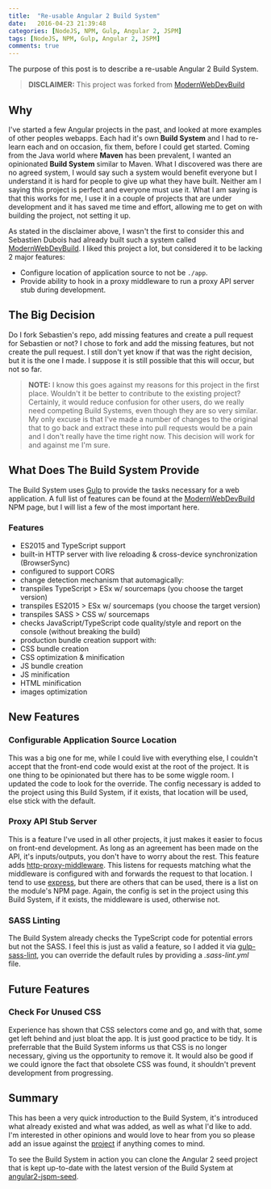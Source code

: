 ```yaml
---
title:  "Re-usable Angular 2 Build System"
date:   2016-04-23 21:39:48
categories: [NodeJS, NPM, Gulp, Angular 2, JSPM]
tags: [NodeJS, NPM, Gulp, Angular 2, JSPM]
comments: true
---
```


The purpose of this post is to describe a re-usable Angular 2 Build System.

> **DISCLAIMER:** This project was forked from [ModernWebDevBuild](https://github.com/dsebastien/modernWebDevBuild)


## Why

I've started a few Angular projects in the past, and looked at more examples of other peoples webapps. Each had it's
own **Build System** and I had to re-learn each and on occasion, fix them, before I could get started. Coming from
the Java world where **Maven** has been prevalent, I wanted an opinionated **Build System** similar to Maven. What
I discovered was there are no agreed system, I would say such a system would benefit everyone but I understand it is
hard for people to give up what they have built. Neither am I saying this project is perfect and everyone must use it.
What I am saying is that this works for me, I use it in a couple of projects that are under development and it has
saved me time and effort, allowing me to get on with building the project, not setting it up.

As stated in the disclaimer above, I wasn't the first to consider this and Sebastien Dubois had already built such a
system called [ModernWebDevBuild](https://www.npmjs.com/package/modern-web-dev-build). I liked this project a lot, but
considered it to be lacking 2 major features:

* Configure location of application source to not be `./app`.
* Provide ability to hook in a proxy middleware to run a proxy API server stub during development.


## The Big Decision

Do I fork Sebastien's repo, add missing features and create a pull request for Sebastien or not? I chose to fork and
add the missing features, but not create the pull request. I still don't yet know if that was the right decision, but
it is the one I made. I suppose it is still possible that this will occur, but not so far.

> **NOTE:** I know this goes against my reasons for this project in the first place. Wouldn't it be better to contribute
> to the existing project? Certainly, it would reduce confusion for other users, do we really need competing Build
> Systems, even though they are so very similar. My only excuse is that I've made a number of changes to the original
> that to go back and extract these into pull requests would be a pain and I don't really have the time right now.
> This decision will work for and against me I'm sure.


## What Does The Build System Provide

The Build System uses [Gulp](http://gulpjs.com/) to provide the tasks necessary for a web application. A full list of
features can be found at the [ModernWebDevBuild](https://www.npmjs.com/package/modern-web-dev-build) NPM page, but I
will list a few of the most important here.

### Features

* ES2015 and TypeScript support
* built-in HTTP server with live reloading & cross-device synchronization (BrowserSync)
 * configured to support CORS
* change detection mechanism that automagically:
 * transpiles TypeScript > ESx w/ sourcemaps (you choose the target version)
 * transpiles ES2015 > ESx w/ sourcemaps (you choose the target version)
 * transpiles SASS > CSS w/ sourcemaps
 * checks JavaScript/TypeScript code quality/style and report on the console (without breaking the build)
* production bundle creation support with:
 * CSS bundle creation
 * CSS optimization & minification
 * JS bundle creation
 * JS minification
 * HTML minification
 * images optimization


## New Features

### Configurable Application Source Location

This was a big one for me, while I could live with everything else, I couldn't accept that the front-end code would
exist at the root of the project. It is one thing to be opinionated but there has to be some wiggle room. I updated
the code to look for the override. The config necessary is added to the project using this Build System, if it exists,
that location will be used, else stick with the default.


###  Proxy API Stub Server

This is a feature I've used in all other projects, it just makes it easier to focus on front-end development. As long
as an agreement has been made on the API, it's inputs/outputs, you don't have to worry about the rest. This feature
adds [http-proxy-middleware](https://www.npmjs.com/package/http-proxy-middleware). This listens for requests matching
what the middleware is configured with and forwards the request to that location. I tend to use
[express](https://github.com/expressjs/express), but there are others that can be used, there is a list on the module's
NPM page. Again, the config is set in the project using this Build System, if it exists, the middleware is used,
otherwise not.


### SASS Linting

The Build System already checks the TypeScript code for potential errors but not the SASS. I feel this is just as
valid a feature, so I added it via [gulp-sass-lint](https://www.npmjs.com/package/gulp-sass-lint), you can override
the default rules by providing a *.sass-lint.yml* file.

## Future Features

### Check For Unused CSS

Experience has shown that CSS selectors come and go, and with that, some get left behind and just bloat the app. It
is just good practice to be tidy. It is preferrable that the Build System informs us that CSS is no longer necessary,
giving us the opportunity to remove it. It would also be good if we could ignore the fact that obsolete CSS was found,
it shouldn't prevent development from progressing.


## Summary

This has been a very quick introduction to the Build System, it's introduced what already existed and what was added,
as well as what I'd like to add. I'm interested in other opinions and would love to hear from you so please add an
issue against the [project](https://github.com/marksmall/node-build-web-app/issues) if anything comes to mind.

To see the Build System in action you can clone the Angular 2 seed project that is kept up-to-date with the latest
version of the Build System at [angular2-jspm-seed](https://github.com/marksmall/angular2-jspm-seed).
